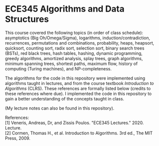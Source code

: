 # ECE345 Algorithms and Data Structures

This course covered the following topics (in order of class schedule): asymptotics (Big Oh/Omega/Sigma), logarithms, induction/contradiction, recurrences, permutations and combinations, probability, heaps, heapsort, quicksort, counting sort, radix sort, selection sort, binary search trees (BSTs), red black trees, hash tables, hashing, dynamic programming, greedy algorithms, amortized analysis, splay trees, graph algorithms, minimum spanning trees, shortest paths, maximum flow, history of computing (Turing machines), and NP-completeness.

The algorithms for the code in this repository were implemented using algorithms taught in lectures, and from the course textbook *Introduction to Algorithms* (CLRS). These references are formally listed below (credits to these references where due). I implemented the code in this repository to gain a better understanding of the concepts taught in class.  
  
(My lecture notes can also be found in this repository).

References:  
[1] Veneris, Andreas, Dr, and Zissis Poulos. "ECE345 Lectures." 2020. Lecture.  
[2] Cormen, Thomas H., et al. Introduction to Algorithms. 3rd ed., The MIT Press, 2009. 

